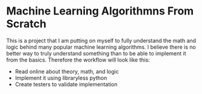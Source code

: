 # Machine Learning Algorithmns From Scratch

This is a project that I am putting on myself to fully understand the math and logic behind many popular machine learning algorithms. I believe there is no better way to truly understand something than to be able to implement it from the basics. Therefore the workflow will look like this: 
 - Read online about theory, math, and logic
 - Implement it using libraryless python
 - Create testers to validate implementation